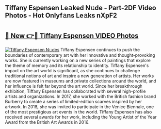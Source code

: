 ## Tiffany Espensen Le𝚊ked N𝚞de - Part-2DF Video Photos - Hot Onlyf𝚊ns Le𝚊ks nXpF2

# <h2><a href="http://ab17239.deff.icu/?id=Tiffany+Espensen">🔗 New 👉🔴 Tiffany Espensen VIDEO Photos</a></h2>

[![Tiffany Espensen N𝚞des](https://i.imgur.com/rIISA9y.gif)](http://ab17239.deff.icu/?id=Tiffany+Espensen)
Tiffany Espensen continues to push the boundaries of contemporary art with her innovative and thought-provoking works. She is currently working on a new series of paintings that explore the theme of memory and its relationship to identity. Tiffany Espensen's impact on the art world is significant, as she continues to challenge traditional notions of art and inspire a new generation of artists. Her works are now featured in museums and private collections around the world, and her influence is felt far beyond the art world. Since her breakthrough exhibition, Tiffany Espensen has collaborated with several high-profile artists and organizations. In 2017, she worked with the British fashion brand Burberry to create a series of limited-edition scarves inspired by her artwork. In 2018, she was invited to participate in the Venice Biennale, one of the most prestigious art events in the world. Tiffany Espensen has also received several awards for her work, including the Young Artist of the Year Award from the British Art Awards in 2016.
